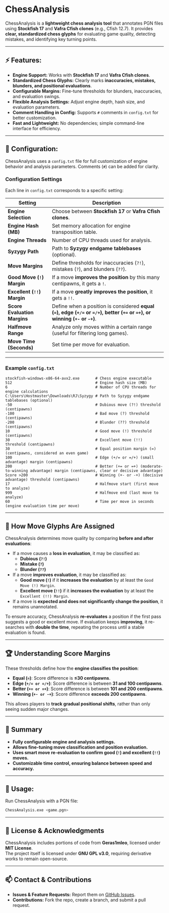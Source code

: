# **ChessAnalysis**  

ChessAnalysis is a **lightweight chess analysis tool** that annotates PGN files using **Stockfish 17** and **Vafra Cfish clones** (e.g., Cfish 12.7). It provides **clear, standardized chess glyphs** for evaluating game quality, detecting mistakes, and identifying key turning points.  

---

## **⚡ Features:**  
- **Engine Support:** Works with **Stockfish 17** and **Vafra Cfish clones**.  
- **Standardized Chess Glyphs:** Clearly marks **inaccuracies, mistakes, blunders, and positional evaluations**.  
- **Configurable Margins:** Fine-tune thresholds for blunders, inaccuracies, and evaluation swings.  
- **Flexible Analysis Settings:** Adjust engine depth, hash size, and evaluation parameters.  
- **Comment Handling in Config:** Supports `#` comments in `config.txt` for better customization.  
- **Fast and Lightweight:** No dependencies; simple command-line interface for efficiency.  

---

## **🔧 Configuration:**  
ChessAnalysis uses a `config.txt` file for full customization of engine behavior and analysis parameters. Comments (`#`) can be added for clarity.  

### **Configuration Settings**  
Each line in `config.txt` corresponds to a specific setting:  

| **Setting**                 | **Description**  |
| ---      | ---       |
| **Engine Selection**        | Choose between **Stockfish 17** or **Vafra Cfish clones**.  |
| **Engine Hash (MB)**        | Set memory allocation for engine transposition table.  |
| **Engine Threads**          | Number of CPU threads used for analysis.  |
| **Syzygy Path**             | Path to **Syzygy endgame tablebases** (optional).  |
| **Move Margins**            | Define thresholds for inaccuracies (`?!`), mistakes (`?`), and blunders (`??`).  |
| **Good Move (`!`) Margin**  | If a move **improves the position** by this many centipawns, it gets a `!`.  |
| **Excellent (`!!`) Margin** | If a move **greatly improves the position**, it gets a `!!`.  |
| **Score Evaluation Margins**| Define when a position is considered **equal (`=`), edge (`+/=` or `=/+`), better  (`+=` or `=+`), or winning (`+-` or `-+`)**.  |
| **Halfmove Range**          | Analyze only moves within a certain range (useful for filtering long games).  |
| **Move Time (Seconds)**     | Set time per move for evaluation.  |

---

### **Example `config.txt`**
```
stockfish-windows-x86-64-avx2.exe       # Chess engine executable
512                                     # Engine hash size (MB)
6                                       # Number of CPU threads for engine calculations
C:\Users\Hostmaster\Downloads\RJ\Syzygy # Path to Syzygy endgame tablebases (optional)
-50                                     # Dubious move (?!) threshold (centipawns)
-100                                    # Bad move (?) threshold (centipawns)
-200                                    # Blunder (??) threshold (centipawns)
10                                      # Good move (!) threshold (centipawns)
30                                      # Excellent move (!!) threshold (centipawns)
30                                      # Equal position margin (=) (centipawns, considered an even game)
100                                     # Edge (+/= or =/+) (small advantage) margin (centipawns)
200                                     # Better (+= or =+) (moderate-to-winning advantage) margin (centipawns, clear or decisive advantage)
Score >200                              # Winning (+- or -+) (decisive advantage) threshold (centipawns)
17                                      # Halfmove start (first move to analyze)
999                                     # Halfmove end (last move to analyze)
60                                      # Time per move in seconds (engine evaluation time per move)
```

---

## **📝 How Move Glyphs Are Assigned**  
ChessAnalysis determines move quality by comparing **before and after evaluations**:  
- If a move causes a **loss in evaluation**, it may be classified as:
  - **Dubious (`?!`)**
  - **Mistake (`?`)**
  - **Blunder (`??`)**
- If a move **improves evaluation**, it may be classified as:
  - **Good move (`!`)** if it **increases the evaluation** by at least the `Good Move (!) Margin`.
  - **Excellent move (`!!`)** if it **increases the evaluation** by at least the `Excellent (!!) Margin`.
- If a move is **expected and does not significantly change the position**, it remains unannotated.

To ensure accuracy, ChessAnalysis **re-evaluates** a position if the first pass suggests a good or excellent move. If evaluation keeps **improving**, it re-searches with **double the time**, repeating the process until a stable evaluation is found.

---

## **🏆 Understanding Score Margins**  
These thresholds define how the **engine classifies the position**:
- **Equal (`=`)**: Score difference is **≤30 centipawns**.
- **Edge (`+/= or =/+`)**: Score difference is between **31 and 100 centipawns**.
- **Better (`+= or =+`)**: Score difference is between **101 and 200 centipawns**.
- **Winning (`+- or -+`)**: Score difference **exceeds 200 centipawns**.

This allows players to **track gradual positional shifts**, rather than only seeing sudden major changes.

---

## **📌 Summary**  
- **Fully configurable engine and analysis settings.**  
- **Allows fine-tuning move classification and position evaluation.**  
- **Uses smart move re-evaluation to confirm good (`!`) and excellent (`!!`) moves.**  
- **Customizable time control, ensuring balance between speed and accuracy.**  

---

## **🚀 Usage:**  
Run ChessAnalysis with a PGN file:  
```sh
ChessAnalysis.exe <game.pgn>
```

---

## **📜 License & Acknowledgments**  
ChessAnalysis includes portions of code from **Geras1mleo**, licensed under **MIT License**.  
The project itself is licensed under **GNU GPL v3.0**, requiring derivative works to remain open-source.  

---

## **📫 Contact & Contributions**  
- **Issues & Feature Requests:** Report them on [GitHub Issues](https://github.com/RJurjevic/ChessAnalysis/issues).  
- **Contributions:** Fork the repo, create a branch, and submit a pull request.

